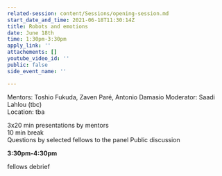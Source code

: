 ```yaml
---
related-session: content/Sessions/opening-session.md
start_date_and_time: 2021-06-18T11:30:14Z
title: Robots and emotions
date: June 18th
time: 1:30pm-3:30pm
apply_link: ''
attachements: []
youtube_video_id: ''
public: false
side_event_name: ''

---
```

Mentors: Toshio Fukuda, Zaven Paré, Antonio Damasio Moderator: Saadi Lahlou (tbc)  
Location: tba

3x20 min presentations by mentors  
10 min break  
Questions by selected fellows to the panel Public discussion

**3:30pm-4:30pm**

fellows debrief